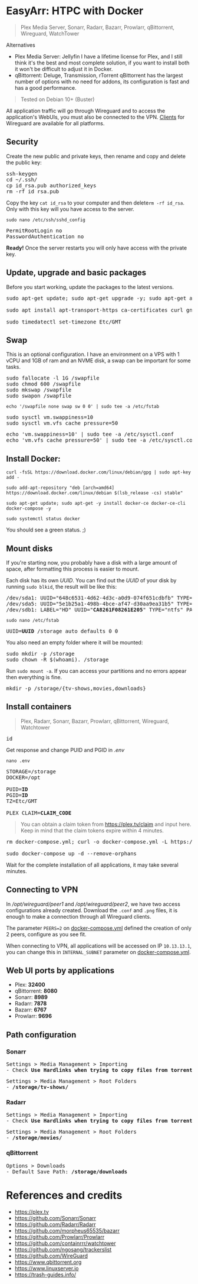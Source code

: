 # EasyArr: HTPC with Docker

> Plex Media Server, Sonarr, Radarr, Bazarr, Prowlarr, qBittorrent, Wireguard, WatchTower

Alternatives

- Plex Media Server: Jellyfin
I have a lifetime license for Plex, and I still think it's the best and most complete solution, if you want to install both it won't be difficult to adjust it in Docker.
- qBittorrent: Deluge, Transmission, rTorrent
qBittorrent has the largest number of options with no need for addons, its configuration is fast and has a good performance.

> Tested on Debian 10+ (Buster)

All application traffic will go through Wireguard and to access the application's WebUIs, you must also be connected to the VPN. [Clients](https://www.wireguard.com/install/) for Wireguard are available for all platforms.

## Security

Create the new public and private keys, then rename and copy and delete the public key:

<pre>
ssh-keygen
cd ~/.ssh/
cp id_rsa.pub authorized_keys
rm -rf id_rsa.pub
</pre>
Copy the key `cat id_rsa` to your computer and then delete`rm -rf id_rsa`. Only with this key will you have access to the server.

`sudo nano /etc/ssh/sshd_config`

<pre>
PermitRootLogin no
PasswordAuthentication no
</pre>

**Ready!** Once the server restarts you will only have access with the private key.


## Update, upgrade and basic packages

Before you start working, update the packages to the latest versions.

<pre>
sudo apt-get update; sudo apt-get upgrade -y; sudo apt-get autoremove

sudo apt install apt-transport-https ca-certificates curl gnupg2 software-properties-common htop ncdu nano sl -y

sudo timedatectl set-timezone Etc/GMT
</pre>

## Swap

This is an optional configuration. I have an environment on a VPS with 1 vCPU and 1GB of ram and an NVME disk, a swap can be important for some tasks.

<pre>
sudo fallocate -l 1G /swapfile
sudo chmod 600 /swapfile
sudo mkswap /swapfile
sudo swapon /swapfile
</pre>

`echo '/swapfile none swap sw 0 0' | sudo tee -a /etc/fstab`

<pre>
sudo sysctl vm.swappiness=10
sudo sysctl vm.vfs_cache_pressure=50
</pre>

<pre>
echo 'vm.swappiness=10' | sudo tee -a /etc/sysctl.conf
echo 'vm.vfs_cache_pressure=50' | sudo tee -a /etc/sysctl.conf
</pre>

## Install Docker:

```
curl -fsSL https://download.docker.com/linux/debian/gpg | sudo apt-key add -

sudo add-apt-repository "deb [arch=amd64] https://download.docker.com/linux/debian $(lsb_release -cs) stable"

sudo apt-get update; sudo apt-get -y install docker-ce docker-ce-cli docker-compose -y
```
`sudo systemctl status docker`

You should see a green status. ;)

## Mount disks

If you're starting now, you probably have a disk with a large amount of space, after formatting this process is easier to mount.

Each disk has its own *UUID*.
You can find out the *UUID* of your disk by running `sudo blkid`, the result will be like this:
<pre>
/dev/sda1: UUID="648c6531-4d62-4d3c-a0d9-074f651cdbfb" TYPE="ext4" PARTUUID="6e301172-01"
/dev/sda5: UUID="5e1b25a1-498b-4bce-af47-d30aa9ea31b5" TYPE="swap" PARTUUID="6e301172-05"
/dev/sdb1: LABEL="HD" UUID="<b>CA8261F08261E205</b>" TYPE="ntfs" PARTLABEL="HD" PARTUUID="deb852d4-a496-4b8c-9065-bec8d9c5d7e4"
</pre>

`sudo nano /etc/fstab`
<pre>
UUID=<b>UUID</b> /storage auto defaults 0 0
</pre>

You also need an empty folder where it will be mounted:

<pre>
sudo mkdir -p /storage
sudo chown -R $(whoami). /storage
</pre>

Run `sudo mount -a`. If you can access your partitions and no errors appear then everything is fine.

<pre>
mkdir -p /storage/{tv-shows,movies,downloads}
</pre>

## Install containers
> Plex, Radarr, Sonarr, Bazarr, Prowlarr, qBittorrent, Wireguard, Watchtower

<pre>id</pre>
Get response and change PUID and PGID in *.env*

`nano .env`
<pre>
STORAGE=/storage
DOCKER=/opt

PUID=<b>ID</b>
PGID=<b>ID</b>
TZ=Etc/GMT

PLEX_CLAIM=<b>CLAIM_CODE</b>
</pre>

> You can obtain a claim token from https://plex.tv/claim and input here. Keep in mind that the claim tokens expire within 4 minutes.

<pre>
rm docker-compose.yml; curl -o docker-compose.yml -L https://raw.githubusercontent.com/altendorfme/easyarr/main/docker-compose.yml

sudo docker-compose up -d --remove-orphans
</pre>

Wait for the complete installation of all applications, it may take several minutes.

## Connecting to VPN

In */opt/wireguard/peer1* and */opt/wireguard/peer2*, we have two access configurations already created.
Download the `.conf` and `.png` files, it is enough to make a connection through all Wireguard clients.

The parameter `PEERS=2` on [docker-compose.yml](https://raw.githubusercontent.com/altendorfme/easyarr/main/docker-compose.yml) defined the creation of only 2 peers, configure as you see fit.

When connecting to VPN, all applications will be accessed on IP `10.13.13.1`, you can change this in `INTERNAL_SUBNET` parameter on [docker-compose.yml](https://raw.githubusercontent.com/altendorfme/easyarr/main/docker-compose.yml).

## Web UI ports by applications

- Plex: **32400**
- qBittorrent: **8080**
- Sonarr: **8989**
- Radarr: **7878**
- Bazarr: **6767**
- Prowlarr: **9696**

## Path configuration

### Sonarr

<pre>
Settings > Media Management > Importing
- Check <b>Use Hardlinks when trying to copy files from torrents that are still being seeded</b>
</pre>

<pre>
Settings > Media Management > Root Folders
- <b>/storage/tv-shows/</b>
</pre>

### Radarr

<pre>
Settings > Media Management > Importing
- Check <b>Use Hardlinks when trying to copy files from torrents that are still being seeded</b>
</pre>

<pre>
Settings > Media Management > Root Folders
- <b>/storage/movies/</b>
</pre>

### qBittorrent

<pre>
Options > Downloads
- Default Save Path: <b>/storage/downloads</b>
</pre>

# References and credits

- https://plex.tv
- https://github.com/Sonarr/Sonarr
- https://github.com/Radarr/Radarr
- https://github.com/morpheus65535/bazarr
- https://github.com/Prowlarr/Prowlarr
- https://github.com/containrrr/watchtower
- https://github.com/ngosang/trackerslist
- https://github.com/WireGuard
- https://www.qbittorrent.org
- https://www.linuxserver.io
- https://trash-guides.info/